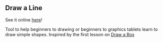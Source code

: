 Draw a Line
-----------

See it online [here](https://drawaline.herokuapp.com/)!

Tool to help beginners to drawing or beginners to graphics tablets learn to draw simple shapes. Inspired by the first lesson on [Draw a Box](https://drawabox.com/lesson/1)


